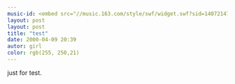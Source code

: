 ```yaml
---
music-id: <embed src="//music.163.com/style/swf/widget.swf?sid=1407214788&type=2&auto=1&width=320&height=66" width="340" height="86"  allowNetworking="all"></embed>
layout: post
layout: post
title: "test"
date: 2000-04-09 20:39
autor: girl
color: rgb(255, 250,21)
---
```


just for test.
